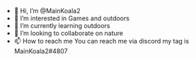 - 👋 Hi, I’m @MainKoala2
- 👀 I’m interested in Games and outdoors
- 🌱 I’m currently learning outdoors
- 💞️ I’m looking to collaborate on nature
- 📫 How to reach me You can reach me via discord my tag is MainKoala2#4807

<!---
MainKoala2/MainKoala2 is a ✨ special ✨ repository because its `README.md` (this file) appears on your GitHub profile.
You can click the Preview link to take a look at your changes.
--->
